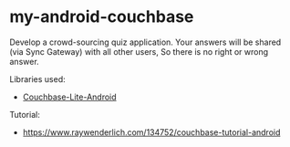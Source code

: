 # my-android-couchbase
Develop a crowd-sourcing quiz application. Your answers will be shared (via Sync Gateway) with all other users, So there is no right or wrong answer.

Libraries used:
- [Couchbase-Lite-Android](https://github.com/couchbase/couchbase-lite-android)

Tutorial:
- https://www.raywenderlich.com/134752/couchbase-tutorial-android

